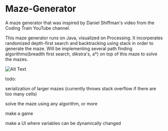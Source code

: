 # Maze-Generator
A maze generator that was inspired by Daniel Shiffman's video from the Coding Train YouTube channel.

This maze generator runs on Java, visualized on Processing. It incorperates randomized depth-first search and backtracking using stack in order to generate the maze. Will be implementing several path finding algorithms(breadth first search, dikstra's, a*) on top of this maze to solve the mazes.

![Alt Text](https://i.imgur.com/qak8wSJ.gif)


todo:

serialization of larger mazes (currently throws stack overflow if there are too many cells)

solve the maze using any algorithm, or more

make a game

make a UI where variables can be dynamically changed
